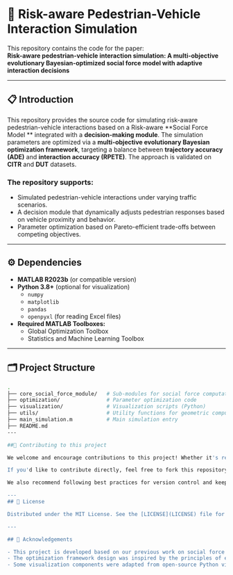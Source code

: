 # 📌 Risk-aware Pedestrian-Vehicle Interaction Simulation

This repository contains the code for the paper:  
**Risk-aware pedestrian-vehicle interaction simulation: A multi-objective evolutionary Bayesian-optimized social force model with adaptive interaction decisions**

---

## 📋 Introduction

This repository provides the source code for simulating risk-aware pedestrian-vehicle interactions based on a Risk-aware **Social Force Model ** integrated with a **decision-making module**. The simulation parameters are optimized via a **multi-objective evolutionary Bayesian optimization framework**, targeting a balance between **trajectory accuracy (ADE)** and **interaction accuracy (RPETE)**. The approach is validated on **CITR** and **DUT** datasets.

### The repository supports:
- Simulated pedestrian-vehicle interactions under varying traffic scenarios.
- A decision module that dynamically adjusts pedestrian responses based on vehicle proximity and behavior.
- Parameter optimization based on Pareto-efficient trade-offs between competing objectives.

---

## ⚙️ Dependencies

- **MATLAB R2023b** (or compatible version)
- **Python 3.8+** (optional for visualization)
  - `numpy`
  - `matplotlib`
  - `pandas`
  - `openpyxl` (for reading Excel files)
- **Required MATLAB Toolboxes:**
  - Global Optimization Toolbox
  - Statistics and Machine Learning Toolbox

---

## 🗂 Project Structure
```bash
.
├── core_social_force_module/   # Sub-modules for social force computation, decision-making, etc.
├── optimization/               # Parameter optimization code
├── visualization/              # Visualization scripts (Python)
├── utils/                      # Utility functions for geometric computations and scene configuration
├── main_simulation.m           # Main simulation entry
├── README.md
---

##🤝 Contributing to this project

We welcome and encourage contributions to this project! Whether it's reporting bugs, suggesting new features, or improving existing functionality, your input is highly valuable. You can open an issue on our [GitHub Issues](https://github.com/Xixik77/Risk-aware-SFM) page to share feedback or raise problems.

If you'd like to contribute directly, feel free to fork this repository and submit a pull request. Be sure to include necessary tests, comments, and documentation with your code changes.

We also recommend following best practices for version control and keeping changes consistent with the project's structure.

---
## 📄 License

Distributed under the MIT License. See the [LICENSE](LICENSE) file for more information.

---

## 🙏 Acknowledgements

- This project is developed based on our previous work on social force modeling and pedestrian-vehicle interaction simulation.
- The optimization framework design was inspired by the principles of evolutionary Bayesian optimization in multi-objective scenarios.
- Some visualization components were adapted from open-source Python visualization tools.
